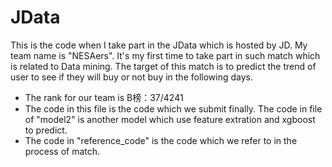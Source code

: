 # JData
This is the code when I take part in the JData which is hosted by JD.  My team name is "NESAers". It's my first time to take part in such match which is related to Data mining. The target of this match is to  predict the trend of user to see if they will buy or not buy in the following days.

* The rank for our team is B榜：37/4241
* The code in this file is the code which we submit finally. The code in file of "model2" is another model which use feature extration and xgboost to predict.
* The code in "reference_code" is the code which we refer to in the process of match.